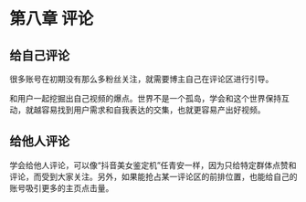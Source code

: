 # 第八章 评论

## 给自己评论

很多账号在初期没有那么多粉丝关注，就需要博主自己在评论区进行引导。

和用户一起挖掘出自己视频的爆点。世界不是一个孤岛，学会和这个世界保持互动，就越容易找到用户需求和自我表达的交集，也就更容易产出好视频。

## 给他人评论

学会给他人评论，可以像“抖音美女鉴定机”任青安一样，因为只给特定群体点赞和评论，而受到大家关注。另外，如果能抢占某一评论区的前排位置，也能给自己的账号吸引更多的主页点击量。